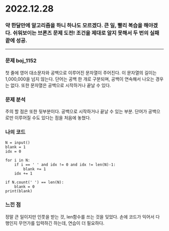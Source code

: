 # 2022.12.28

### 약 한달만에 알고리즘을 하니 하나도 모르겠다. 큰 일, 빨리 복습을 해야겠다. 쉬워보이는 브론즈 문제 도전! 조건을 제대로 알지 못해서 두 번의 실패 끝에 성공.

--- 

### 문제 boj_1152

첫 줄에 영어 대소문자와 공백으로 이루어진 문자열이 주어진다. 이 문자열의 길이는 1,000,000을 넘지 않는다. 단어는 공백 한 개로 구분되며, 공백이 연속해서 나오는 경우는 없다. 또한 문자열은 공백으로 시작하거나 끝날 수 있다.

### 문제 분석

주의 할 점은 또한 뒷부분이다. 공백으로 시작하거나 끝날 수 있는 부분. 단어가 공백으로만 이루어질 수도 있다는 점을 처음에 놓쳤다.

### 나의 코드

```
N = input()
blank = 1
idx = 0

for i in N:
    if i == ' ' and idx != 0 and idx != len(N)-1:
        blank += 1
    idx += 1

if N.count(' ') == len(N):
    blank = 0
print(blank)
```

### 느낀 점

정말 큰 일이지만 인풋을 받는 것, len함수를 쓰는 것을 잊었다. 손에 코드가 익어서 다행인지 무언가를 입력하긴 하는데, 연습이 더 필요하다.